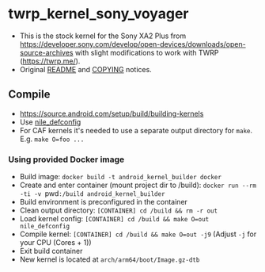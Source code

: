 # twrp_kernel_sony_voyager
- This is the stock kernel for the Sony XA2 Plus from https://developer.sony.com/develop/open-devices/downloads/open-source-archives with slight modifications to work with TWRP (https://twrp.me/).
- Original [README](../master/README) and [COPYING](../master/COPYING) notices.

## Compile
- https://source.android.com/setup/build/building-kernels
- Use [nile_defconfig](../master/arch/arm64/configs/nile_defconfig)
- For CAF kernels it's needed to use a separate output directory for `make`. E.g. `make O=foo ...`

### Using provided Docker image
- Build image: `docker build -t android_kernel_builder docker`
- Create and enter container (mount project dir to /build): `docker run --rm -ti -v `pwd`:/build android_kernel_builder`
- Build environment is preconfigured in the container
- Clean output directory: `[CONTAINER] cd /build && rm -r out`
- Load kernel config: `[CONTAINER] cd /build && make O=out nile_defconfig`
- Compile kernel: `[CONTAINER] cd /build && make O=out -j9` (Adjust `-j` for your CPU (Cores + 1))
- Exit build container
- New kernel is located at `arch/arm64/boot/Image.gz-dtb`
